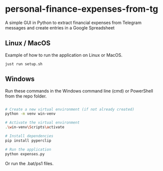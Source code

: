 # personal-finance-expenses-from-tg
A simple GUI in Python to extract financial expenses from Telegram messages and create entries in a Google Spreadsheet

## Linux / MacOS

Example of how to run the application on Linux or MacOS.

```
just run setup.sh
```

## Windows

Run these commands in the Windows command line (cmd) or PowerShell from the repo folder.

```bash

# Create a new virtual environment (if not already created)
python -m venv win-venv

# Activate the virtual environment
.\win-venv\Scripts\activate

# Install dependencies
pip install pyperclip

# Run the application
python expenses.py
```

Or run the .bat/ps1 files.